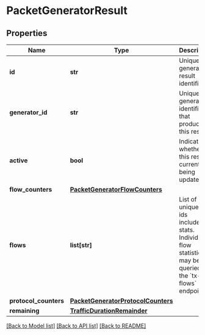 # PacketGeneratorResult

## Properties
Name | Type | Description | Notes
------------ | ------------- | ------------- | -------------
**id** | **str** | Unique generator result identifier | 
**generator_id** | **str** | Unique generator identifier that produced this result | [optional] 
**active** | **bool** | Indicates whether this result is currently being updated | 
**flow_counters** | [**PacketGeneratorFlowCounters**](PacketGeneratorFlowCounters.md) |  | 
**flows** | **list[str]** | List of unique flow ids included in stats. Individual flow statistics may be queried via the &#x60;tx-flows&#x60; endpoint.  | 
**protocol_counters** | [**PacketGeneratorProtocolCounters**](PacketGeneratorProtocolCounters.md) |  | 
**remaining** | [**TrafficDurationRemainder**](TrafficDurationRemainder.md) |  | [optional] 

[[Back to Model list]](../README.md#documentation-for-models) [[Back to API list]](../README.md#documentation-for-api-endpoints) [[Back to README]](../README.md)


